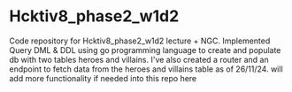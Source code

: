 # Hcktiv8_phase2_w1d2
Code repository for Hcktiv8_phase2_w1d2 lecture + NGC. Implemented Query DML &amp; DDL using go programming language to create and populate db with two tables heroes and villains. I've also created a router and an endpoint to fetch data from the heroes and villains table as of 26/11/24. will add more functionality if needed into this repo here
